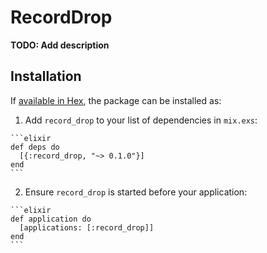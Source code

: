 # RecordDrop

**TODO: Add description**

## Installation

If [available in Hex](https://hex.pm/docs/publish), the package can be installed as:

  1. Add `record_drop` to your list of dependencies in `mix.exs`:

    ```elixir
    def deps do
      [{:record_drop, "~> 0.1.0"}]
    end
    ```

  2. Ensure `record_drop` is started before your application:

    ```elixir
    def application do
      [applications: [:record_drop]]
    end
    ```

